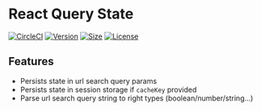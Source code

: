 # React Query State

[![CircleCI](https://img.shields.io/circleci/build/github/habx/react-query-state)](https://app.circleci.com/pipelines/github/habx/react-query-state)
[![Version](https://img.shields.io/npm/v/@habx/react-query-state)](https://www.npmjs.com/package/@habx/react-query-state)
[![Size](https://img.shields.io/bundlephobia/min/@habx/react-query-state)](https://bundlephobia.com/result?p=@habx/react-query-state)
[![License](https://img.shields.io/github/license/habx/react-query-state)](/LICENSE)

## Features

* Persists state in url search query params
* Persists state in session storage if `cacheKey` provided
* Parse url search query string to right types (boolean/number/string...)
